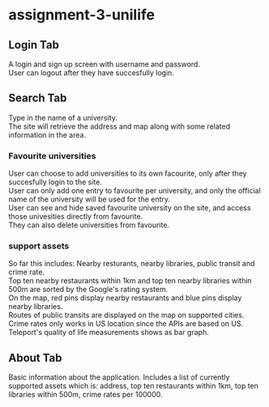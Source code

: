# assignment-3-unilife

## Login Tab
A login and sign up screen with username and password.  
User can logout after they have succesfully login.  


## Search Tab
Type in the name of a university.  
The site will retrieve the address and map along with some related information in the area.  
### Favourite universities  
User can choose to add universities to its own facourite, only after they succesfully login to the site.  
User can only add one entry to favourite per university, and only the official name of the university will be used for the entry.  
User can see and hide saved favourite university on the site, and access those univesities directly from favourite.  
They can also delete universities from favourite.  
### support assets  
So far this includes: Nearby resturants, nearby libraries, public transit and crime rate.  
Top ten nearby restaurants within 1km and top ten nearby libraries within 500m are sorted by the Google's rating system.  
On the map, red pins display nearby restaurants and blue pins display nearby libraries.  
Routes of public transits are displayed on the map on supported cities.  
Crime rates only works in US location since the APIs are based on US.  
Teleport's quality of life measurements shows as bar graph.


## About Tab
Basic information about the application. Includes a list of currently supported assets which is: address, top ten restaurants within 1km, top ten libraries within 500m, crime rates per 100000.
